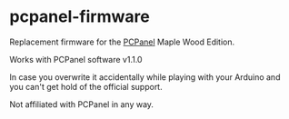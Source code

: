 # pcpanel-firmware

Replacement firmware for the [PCPanel](https://www.getpcpanel.com/) Maple Wood Edition. 

Works with PCPanel software v1.1.0

In case you overwrite it accidentally while playing with your Arduino and you can't get hold of the official support.

Not affiliated with PCPanel in any way.